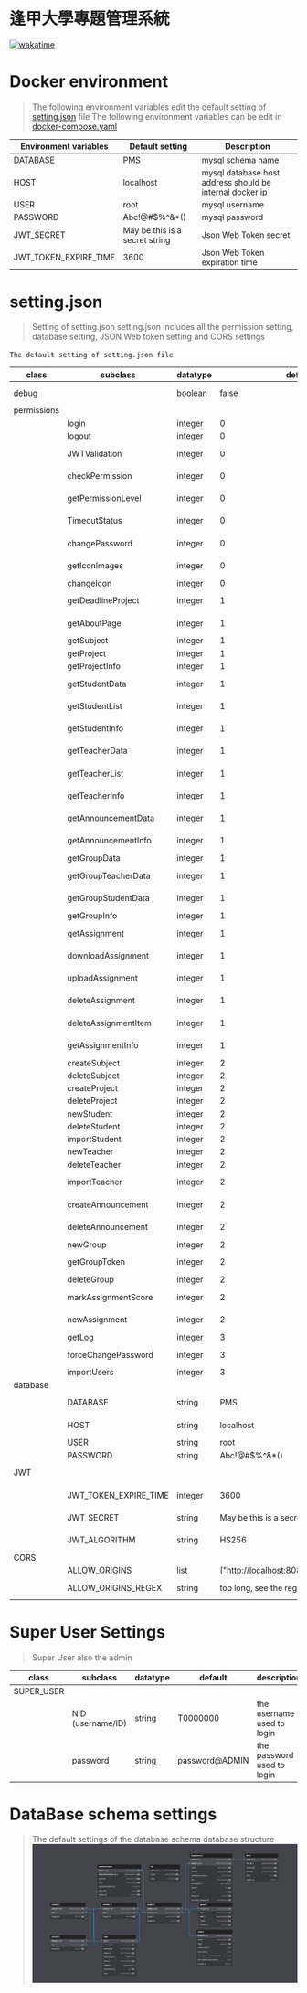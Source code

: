 # 逢甲大學專題管理系統

[![wakatime](https://wakatime.com/badge/user/09ce4786-a8a5-43eb-8a65-50ad8684b5da/project/2f818c62-a844-4b03-9072-4e4658b25ced.svg)](https://wakatime.com/badge/user/09ce4786-a8a5-43eb-8a65-50ad8684b5da/project/2f818c62-a844-4b03-9072-4e4658b25ced)

# Docker environment

> The following environment variables edit the default setting of [setting.json](#settingjson) file
> The following environment variables can be edit in [docker-compose.yaml](../docker-compose.yaml)

| Environment variables | Default setting                | Description                                              |
| --------------------- | ------------------------------ | -------------------------------------------------------- |
| DATABASE              | PMS                            | mysql schema name                                        |
| HOST                  | localhost                      | mysql database host address should be internal docker ip |
| USER                  | root                           | mysql username                                           |
| PASSWORD              | Abc!@#$%^&\*()                 | mysql password                                           |
| JWT_SECRET            | May be this is a secret string | Json Web Token secret                                    |
| JWT_TOKEN_EXPIRE_TIME | 3600                           | Json Web Token expiration time                           |

# setting.json

> Setting of setting.json
> setting.json includes all the permission setting, database setting, JSON Web token setting and CORS settings

`The default setting of setting.json file`

| class       | subclass              | datatype | default                                      | description                                   |
| ----------- | --------------------- | -------- | -------------------------------------------- | --------------------------------------------- |
| debug       |                       | boolean  | false                                        | enable if in development state                |
| permissions |                       |          |                                              | setting of [handler.py](./backend/handler.py) |
|             | login                 | integer  | 0                                            | login function                                |
|             | logout                | integer  | 0                                            | logout function                               |
|             | JWTValidation         | integer  | 0                                            | JWTValidation function                        |
|             | checkPermission       | integer  | 0                                            | checkPermission function                      |
|             | getPermissionLevel    | integer  | 0                                            | getPermissionLevel function                   |
|             | TimeoutStatus         | integer  | 0                                            | TimeoutStatus function                        |
|             | changePassword        | integer  | 0                                            | changePassword function                       |
|             | getIconImages         | integer  | 0                                            | getIconImages function                        |
|             | changeIcon            | integer  | 0                                            | changeIcon function                           |
|             | getDeadlineProject    | integer  | 1                                            | getDeadlineProject function                   |
|             | getAboutPage          | integer  | 1                                            | getAboutPage function                         |
|             | getSubject            | integer  | 1                                            | getSubject function                           |
|             | getProject            | integer  | 1                                            | getProject function                           |
|             | getProjectInfo        | integer  | 1                                            | getProjectInfo function                       |
|             | getStudentData        | integer  | 1                                            | getStudentData function                       |
|             | getStudentList        | integer  | 1                                            | getStudentList function                       |
|             | getStudentInfo        | integer  | 1                                            | getStudentInfo function                       |
|             | getTeacherData        | integer  | 1                                            | getTeacherData function                       |
|             | getTeacherList        | integer  | 1                                            | getTeacherList function                       |
|             | getTeacherInfo        | integer  | 1                                            | getTeacherInfo function                       |
|             | getAnnouncementData   | integer  | 1                                            | getAnnouncementData function                  |
|             | getAnnouncementInfo   | integer  | 1                                            | getAnnouncementInfo function                  |
|             | getGroupData          | integer  | 1                                            | getGroupData function                         |
|             | getGroupTeacherData   | integer  | 1                                            | getGroupTeacherData function                  |
|             | getGroupStudentData   | integer  | 1                                            | getGroupStudentData function                  |
|             | getGroupInfo          | integer  | 1                                            | getGroupInfo function                         |
|             | getAssignment         | integer  | 1                                            | getAssignment function                        |
|             | downloadAssignment    | integer  | 1                                            | downloadAssignment function                   |
|             | uploadAssignment      | integer  | 1                                            | uploadAssignment function                     |
|             | deleteAssignment      | integer  | 1                                            | deleteAssignment function                     |
|             | deleteAssignmentItem  | integer  | 1                                            | deleteAssignmentItem function                 |
|             | getAssignmentInfo     | integer  | 1                                            | getAssignmentInfo function                    |
|             | createSubject         | integer  | 2                                            | createSubject function                        |
|             | deleteSubject         | integer  | 2                                            | deleteSubject function                        |
|             | createProject         | integer  | 2                                            | createProject function                        |
|             | deleteProject         | integer  | 2                                            | deleteProject function                        |
|             | newStudent            | integer  | 2                                            | newStudent function                           |
|             | deleteStudent         | integer  | 2                                            | deleteStudent function                        |
|             | importStudent         | integer  | 2                                            | importStudent function                        |
|             | newTeacher            | integer  | 2                                            | newTeacher function                           |
|             | deleteTeacher         | integer  | 2                                            | deleteTeacher function                        |
|             | importTeacher         | integer  | 2                                            | importTeacher function                        |
|             | createAnnouncement    | integer  | 2                                            | createAnnouncement function                   |
|             | deleteAnnouncement    | integer  | 2                                            | deleteAnnouncement function                   |
|             | newGroup              | integer  | 2                                            | newGroup function                             |
|             | getGroupToken         | integer  | 2                                            | getGroupToken function                        |
|             | deleteGroup           | integer  | 2                                            | deleteGroup function                          |
|             | markAssignmentScore   | integer  | 2                                            | markAssignmentScore function                  |
|             | newAssignment         | integer  | 2                                            | newAssignment function                        |
|             | getLog                | integer  | 3                                            | getLog function                               |
|             | forceChangePassword   | integer  | 3                                            | forceChangePassword function                  |
|             | importUsers           | integer  | 3                                            | importUsers function                          |
| database    |                       |          |                                              | setting of [setup.py](./backend/setup.py)     |
|             | DATABASE              | string   | PMS                                          | database schema name                          |
|             | HOST                  | string   | localhost                                    | MYSQL host ip address                         |
|             | USER                  | string   | root                                         | MYSQL username                                |
|             | PASSWORD              | string   | Abc!@#$%^&\*()                               | MYSQL password                                |
| JWT         |                       |          |                                              | setting of JSON Web Token                     |
|             | JWT_TOKEN_EXPIRE_TIME | integer  | 3600                                         | JSON Web Token expire time                    |
|             | JWT_SECRET            | string   | May be this is a secret string               | JSON Web Token secret                         |
|             | JWT_ALGORITHM         | string   | HS256                                        | JSON Web Token encrypt algorithm              |
| CORS        |                       |          |                                              |                                               |
|             | ALLOW_ORIGINS         | list     | ["http://localhost:8080","http://localhost"] | CORS allowed origins                          |
|             | ALLOW_ORIGINS_REGEX   | string   | too long, see the regex of localhost         | CORS allowed origins in regex                 |

# Super User Settings

> Super User also the admin

| class      | subclass          | datatype | default        | description                |
| ---------- | ----------------- | -------- | -------------- | -------------------------- |
| SUPER_USER |                   |          |                |                            |
|            | NID (username/ID) | string   | T0000000       | the username used to login |
|            | password          | string   | password@ADMIN | the password used to login |

# DataBase schema settings

> The default settings of the database schema
> database structure
![image](./schema.png)
